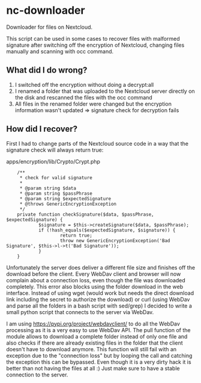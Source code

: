 # nc-downloader

Downloader for files on Nextcloud.

This script can be used in some cases to recover files with malformed signature after switching off the encryption of Nextcloud, changing files manually and scanning with occ command.

## What did I do wrong?
1. I switched off the encryption without doing a decrypt:all
2. I renamed a folder that was uploaded to the Nextcloud server directly on the disk and rescanned the files with the occ command
3. All files in the renamed folder were changed but the encryption information wasn't updated => signature check for decryption fails

## How did I recover?
First I had to change parts of the Nextcloud source code in a way that the signature check will always return true:

apps/encryption/lib/Crypto/Crypt.php

        /**
         * check for valid signature
         *
         * @param string $data
         * @param string $passPhrase
         * @param string $expectedSignature
         * @throws GenericEncryptionException
         */
        private function checkSignature($data, $passPhrase, $expectedSignature) {
                $signature = $this->createSignature($data, $passPhrase);
                if (!hash_equals($expectedSignature, $signature)) {
                        return true;
                        throw new GenericEncryptionException('Bad Signature', $this->l->t('Bad Signature'));
                }
        }

Unfortunately the server does deliver a different file size and finishes off the download before the client. Every WebDav client and browser will now complain about a connection loss, even though the file was downloaded completely. This error also blocks using the folder download in the web interface. Instead of using wget (would work but needs the direct download link including the secret to authorize the download) or curl (using WebDav and parse all the folders in a bash script with sed/grep) I decided to write a small python script that connects to the server via WebDav.

I am using https://pypi.org/project/webdavclient/ to do all the WebDav processing as it is a very easy to use WebDav API. The pull function of the module allows to download a complete folder instead of only one file and also checks if there are already existing files in the folder that the client doesn't have to download anymore. This function will still fail with an exception due to the "connection loss" but by looping the call and catching the exception this can be bypassed. Even though it is a very dirty hack it is better than not having the files at all :) Just make sure to have a stable connection to the server.
